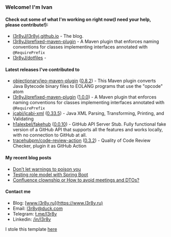 ### Welcome! I'm Ivan

#### Check out some of what I'm working on right now(I need your help, please contribute!):

- [l3r8yJ/l3r8yj.github.io](https://github.com/l3r8yJ/l3r8yj.github.io) - The blog.
- [l3r8yJ/prefixed-maven-plugin](https://github.com/l3r8yJ/prefixed-maven-plugin) - A Maven plugin that enforces naming conventions for classes implementing interfaces annotated with `@RequirePrefix`
- [l3r8yJ/dotfiles](https://github.com/l3r8yJ/dotfiles) - 

#### Latest releases I've contributed to

- [objectionary/jeo-maven-plugin](https://github.com/objectionary/jeo-maven-plugin) ([0.8.2](https://github.com/objectionary/jeo-maven-plugin/releases/tag/0.8.2)) - This Maven plugin converts Java Bytecode binary files to EOLANG programs that use the &#34;opcode&#34; atom
- [l3r8yJ/prefixed-maven-plugin](https://github.com/l3r8yJ/prefixed-maven-plugin) ([1.0.0](https://github.com/l3r8yJ/prefixed-maven-plugin/releases/tag/1.0.0)) - A Maven plugin that enforces naming conventions for classes implementing interfaces annotated with `@RequirePrefix`
- [jcabi/jcabi-xml](https://github.com/jcabi/jcabi-xml) ([0.33.5](https://github.com/jcabi/jcabi-xml/releases/tag/0.33.5)) - Java XML Parsing, Transforming, Printing, and Validating
- [h1alexbel/fakehub](https://github.com/h1alexbel/fakehub) ([0.0.10](https://github.com/h1alexbel/fakehub/releases/tag/0.0.10)) - GitHub API Server Stub. Fully functional fake version of a GitHub API that supports all the features and works locally, with no connection to GitHub at all.
- [tracehubpm/code-review-action](https://github.com/tracehubpm/code-review-action) ([0.3.2](https://github.com/tracehubpm/code-review-action/releases/tag/0.3.2)) - Quality of Code Review Checker, plugin it as GitHub Action

#### My recent blog posts

- [Don’t let warnings to poison you](https://www.l3r8y.ru/2024/06/26/dont-let-warnings-to-poison-you)
- [Testing role model with Spring Boot](https://www.l3r8y.ru/2024/05/24/role-model-testing-with-spring-boot)
- [Confluence clownship or How to avoid meetings and DTOs?](https://www.l3r8y.ru/2024/02/13/confluence-clownship-or-how-to-avoid-meetings)

#### Contact me

- Blog: [www.l3r8y.ru](https://www.l3r8y.ru)
- Email: [l3r8y@duck.com](mailto:l3r8y@duck.com)
- Telegram: [t.me/l3r8y](https://t.me/l3r8y)
- Linkedin: [/in/l3r8y](https://www.linkedin.com/in/l3r8y)

I stole this template [here](https://github.com/h1alexbel)
